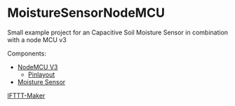 # MoistureSensorNodeMCU
Small example project for an Capacitive Soil Moisture Sensor in combination with a node MCU v3

Components: 

- [NodeMCU V3](https://www.amazon.de/gp/product/B074Q2WM1Y/ref=ppx_yo_dt_b_search_asin_title?ie=UTF8&psc=1)
    - [Pinlayout](https://www.mikrocontroller-elektronik.de/nodemcu-esp8266-tutorial-wlan-board-arduino-ide/)
- [Moisture Sensor](https://www.amazon.de/gp/product/B07HJ6N1S4/ref=ppx_yo_dt_b_asin_title_o04_s01?ie=UTF8&psc=1)

[IFTTT-Maker](https://github.com/witnessmenow/arduino-ifttt-maker)